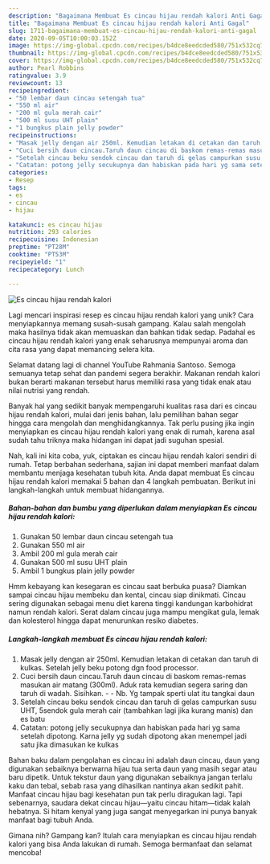 ```yaml
---
description: "Bagaimana Membuat Es cincau hijau rendah kalori Anti Gagal"
title: "Bagaimana Membuat Es cincau hijau rendah kalori Anti Gagal"
slug: 1711-bagaimana-membuat-es-cincau-hijau-rendah-kalori-anti-gagal
date: 2020-09-05T10:00:03.152Z
image: https://img-global.cpcdn.com/recipes/b4dce8eedcded580/751x532cq70/es-cincau-hijau-rendah-kalori-foto-resep-utama.jpg
thumbnail: https://img-global.cpcdn.com/recipes/b4dce8eedcded580/751x532cq70/es-cincau-hijau-rendah-kalori-foto-resep-utama.jpg
cover: https://img-global.cpcdn.com/recipes/b4dce8eedcded580/751x532cq70/es-cincau-hijau-rendah-kalori-foto-resep-utama.jpg
author: Pearl Robbins
ratingvalue: 3.9
reviewcount: 13
recipeingredient:
- "50 lembar daun cincau setengah tua"
- "550 ml air"
- "200 ml gula merah cair"
- "500 ml susu UHT plain"
- "1 bungkus plain jelly powder"
recipeinstructions:
- "Masak jelly dengan air 250ml. Kemudian letakan di cetakan dan taruh di kulkas. Setelah jelly beku potong dgn food processor."
- "Cuci bersih daun cincau.Taruh daun cincau di baskom remas-remas masukan air matang (300ml). Aduk rata kemudian segera saring dan taruh di wadah. Sisihkan.  Nb. Yg tampak sperti ulat itu tangkai daun"
- "Setelah cincau beku sendok cincau dan taruh di gelas campurkan susu UHT, 5sendok gula merah cair (tambahkan lagi jika kurang manis) dan es batu"
- "Catatan: potong jelly secukupnya dan habiskan pada hari yg sama setelah dipotong. Karna jelly yg sudah dipotong akan menempel jadi satu jika dimasukan ke kulkas"
categories:
- Resep
tags:
- es
- cincau
- hijau

katakunci: es cincau hijau 
nutrition: 293 calories
recipecuisine: Indonesian
preptime: "PT28M"
cooktime: "PT53M"
recipeyield: "1"
recipecategory: Lunch

---
```



![Es cincau hijau rendah kalori](https://img-global.cpcdn.com/recipes/b4dce8eedcded580/751x532cq70/es-cincau-hijau-rendah-kalori-foto-resep-utama.jpg)

Lagi mencari inspirasi resep es cincau hijau rendah kalori yang unik? Cara menyiapkannya memang susah-susah gampang. Kalau salah mengolah maka hasilnya tidak akan memuaskan dan bahkan tidak sedap. Padahal es cincau hijau rendah kalori yang enak seharusnya mempunyai aroma dan cita rasa yang dapat memancing selera kita.

Selamat datang lagi di channel YouTube Rahmania Santoso. Semoga semuanya tetap sehat dan pandemi segera berakhir. Makanan rendah kalori bukan berarti makanan tersebut harus memiliki rasa yang tidak enak atau nilai nutrisi yang rendah.

Banyak hal yang sedikit banyak mempengaruhi kualitas rasa dari es cincau hijau rendah kalori, mulai dari jenis bahan, lalu pemilihan bahan segar hingga cara mengolah dan menghidangkannya. Tak perlu pusing jika ingin menyiapkan es cincau hijau rendah kalori yang enak di rumah, karena asal sudah tahu triknya maka hidangan ini dapat jadi suguhan spesial.


Nah, kali ini kita coba, yuk, ciptakan es cincau hijau rendah kalori sendiri di rumah. Tetap berbahan sederhana, sajian ini dapat memberi manfaat dalam membantu menjaga kesehatan tubuh kita. Anda dapat membuat Es cincau hijau rendah kalori memakai 5 bahan dan 4 langkah pembuatan. Berikut ini langkah-langkah untuk membuat hidangannya.

<!--inarticleads1-->

##### Bahan-bahan dan bumbu yang diperlukan dalam menyiapkan Es cincau hijau rendah kalori:

1. Gunakan 50 lembar daun cincau setengah tua
1. Gunakan 550 ml air
1. Ambil 200 ml gula merah cair
1. Gunakan 500 ml susu UHT plain
1. Ambil 1 bungkus plain jelly powder


Hmm kebayang kan kesegaran es cincau saat berbuka puasa? Diamkan sampai cincau hijau membeku dan kental, cincau siap dinikmati. Cincau sering digunakan sebagai menu diet karena tinggi kandungan karbohidrat namun rendah kalori. Serat dalam cincau juga mampu mengikat gula, lemak dan kolesterol hingga dapat menurunkan resiko diabetes. 

<!--inarticleads2-->

##### Langkah-langkah membuat Es cincau hijau rendah kalori:

1. Masak jelly dengan air 250ml. Kemudian letakan di cetakan dan taruh di kulkas. Setelah jelly beku potong dgn food processor.
1. Cuci bersih daun cincau.Taruh daun cincau di baskom remas-remas masukan air matang (300ml). Aduk rata kemudian segera saring dan taruh di wadah. Sisihkan. -  - Nb. Yg tampak sperti ulat itu tangkai daun
1. Setelah cincau beku sendok cincau dan taruh di gelas campurkan susu UHT, 5sendok gula merah cair (tambahkan lagi jika kurang manis) dan es batu
1. Catatan: potong jelly secukupnya dan habiskan pada hari yg sama setelah dipotong. Karna jelly yg sudah dipotong akan menempel jadi satu jika dimasukan ke kulkas


Bahan baku dalam pengolahan es cincau ini adalah daun cincau, daun yang digunakan sebaiknya berwarna hijau tua serta daun yang masih segar atau baru dipetik. Untuk tekstur daun yang digunakan sebaiknya jangan terlalu kaku dan tebal, sebab rasa yang dihasilkan nantinya akan sedikit pahit. Manfaat cincau hijau bagi kesehatan pun tak perlu diragukan lagi. Tapi sebenarnya, saudara dekat cincau hijau—yaitu cincau hitam—tidak kalah hebatnya. Si hitam kenyal yang juga sangat menyegarkan ini punya banyak manfaat bagi tubuh Anda. 

Gimana nih? Gampang kan? Itulah cara menyiapkan es cincau hijau rendah kalori yang bisa Anda lakukan di rumah. Semoga bermanfaat dan selamat mencoba!
